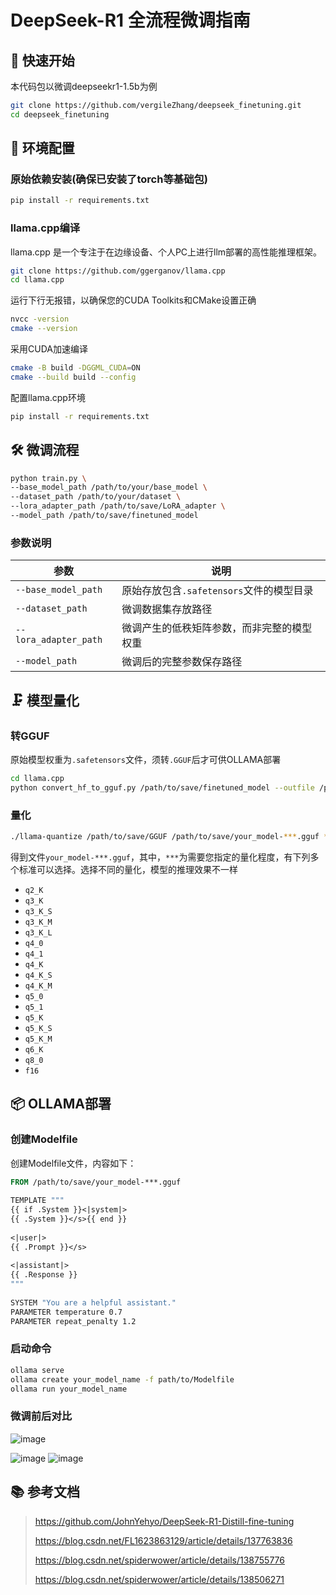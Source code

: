 


# DeepSeek-R1 全流程微调指南


## 🚀 快速开始
本代码包以微调deepseekr1-1.5b为例
```bash
git clone https://github.com/vergileZhang/deepseek_finetuning.git
cd deepseek_finetuning
```


## 🔧 环境配置
### 原始依赖安装(确保已安装了torch等基础包)
```bash
pip install -r requirements.txt
```

### llama.cpp编译
llama.cpp 是一个专注于在边缘设备、个人PC上进行llm部署的高性能推理框架。
```bash
git clone https://github.com/ggerganov/llama.cpp 
cd llama.cpp
```
运行下行无报错，以确保您的CUDA Toolkits和CMake设置正确

```bash
nvcc -version
cmake --version
```
采用CUDA加速编译
```bash
cmake -B build -DGGML_CUDA=ON
cmake --build build --config
```
配置llama.cpp环境
```bash
pip install -r requirements.txt
```

## 🛠️ 微调流程
```bash
python train.py \
--base_model_path /path/to/your/base_model \
--dataset_path /path/to/your/dataset \
--lora_adapter_path /path/to/save/LoRA_adapter \
--model_path /path/to/save/finetuned_model
```

### 参数说明
| 参数 | 说明 |
|------|----------|
| `--base_model_path` | 原始存放包含`.safetensors`文件的模型目录 |
| `--dataset_path` | 微调数据集存放路径 | 
| `--lora_adapter_path` | 微调产生的低秩矩阵参数，而非完整的模型权重 |
| `--model_path` | 微调后的完整参数保存路径 |

## 🗜️ 模型量化
### 转GGUF
原始模型权重为`.safetensors`文件，须转`.GGUF`后才可供OLLAMA部署
```bash
cd llama.cpp
python convert_hf_to_gguf.py /path/to/save/finetuned_model --outfile /path/to/save/GGUF
```

### 量化
```bash
./llama-quantize /path/to/save/GGUF /path/to/save/your_model-***.gguf ***
```
得到文件`your_model-***.gguf`，其中，`***`为需要您指定的量化程度，有下列多个标准可以选择。选择不同的量化，模型的推理效果不一样

 - `q2_K`
 - `q3_K`
 - `q3_K_S`
 - `q3_K_M`
 - `q3_K_L`
 - `q4_0`
 - `q4_1`
 - `q4_K`
 - `q4_K_S`
 - `q4_K_M`
 - `q5_0`
 - `q5_1`
 - `q5_K`
 - `q5_K_S`
 - `q5_K_M`
 - `q6_K`
 - `q8_0`
 - `f16`


## 📦 OLLAMA部署
### 创建Modelfile
创建Modelfile文件，内容如下：
```dockerfile
FROM /path/to/save/your_model-***.gguf
    
TEMPLATE """
{{ if .System }}<|system|>
{{ .System }}</s>{{ end }}
    
<|user|>
{{ .Prompt }}</s>
    
<|assistant|>
{{ .Response }}
"""
    
SYSTEM "You are a helpful assistant."
PARAMETER temperature 0.7
PARAMETER repeat_penalty 1.2
```

### 启动命令
```bash
ollama serve
ollama create your_model_name -f path/to/Modelfile
ollama run your_model_name
```

### 微调前后对比

![image](https://github.com/user-attachments/assets/8dab2c8b-4202-4c86-a631-c9c9ff1c227d)

![image](https://github.com/user-attachments/assets/118e840b-5c16-48d9-bfc3-9abd96318c64)
![image](https://github.com/user-attachments/assets/3d85d841-9abc-4a7a-bf17-5a9496cf74d3)




## 📚 参考文档
> https://github.com/JohnYehyo/DeepSeek-R1-Distill-fine-tuning
> 
> https://blog.csdn.net/FL1623863129/article/details/137763836
> 
> https://blog.csdn.net/spiderwower/article/details/138755776
> 
> https://blog.csdn.net/spiderwower/article/details/138506271


